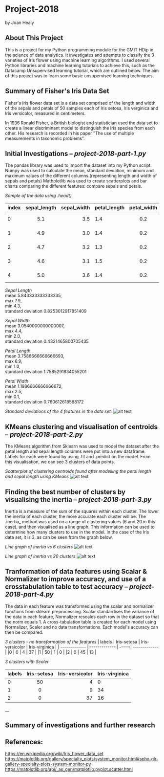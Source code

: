 # Project-2018
by Joan Healy

## About This Project

This is a project for my Python programming module for the GMIT HDip in the science of data analytics. It investigates and attempts to classify the 3 varieties of Iris flower using machine learning algorithms. I used several Python libraries and machine learning tutorials to achieve this, such as the Datacamp Unsupervised learning tutorial, which are outlined below. The aim of this project was to learn some basic unsupervised learning techniques.

## Summary of Fisher's Iris Data Set 

Fisher's Iris flower data set is a data set comprised of the length and width of the sepals and petals of 50 samples each of Iris setosa, Iris verginica and Iris versicolor, measured in centimeters. 

In 1936 Ronald Fisher, a British biologist and statistician used the data set to create a linear discriminant model to distinguish the Iris species from each other. His research is recorded in his paper "The use of multiple measurements in taxonomic problems".

## Initial Investigations – _project-2018-part-1.py_

The pandas library was used to import the dataset into my Python script. 
Numpy was used to calculate the mean, standard deviation, minimum and maximum values of the different columns (representing length and width of sepals and petals)
Mathplotlib was used to create scatterplots and bar charts comparing the different features: compare sepals and petals.

_Sample of the data using .head()_  

| index        | sepal_length           | sepal_width  | petal_length        | petal_width           | variety  |
| ------------- |:-------------:| -----:| ------------- |:-------------:| -----:|
|0  | 5.1          | 3.5         | 1.4          | 0.2         | Iris-setosa | 
|1  | 4.9          | 3.0         | 1.4          | 0.2         | Iris-setosa |  
|2  | 4.7          | 3.2         | 1.3          | 0.2         | Iris-setosa |  
|3  | 4.6          | 3.1         | 1.5          | 0.2         | Iris-setosa |  
|4  | 5.0          | 3.6         | 1.4          | 0.2         | Iris-setosa |  


_Sepal Length_  
mean 5.843333333333335,   
max 7.9,   
min 4.3,  
standard deviation 0.8253012917851409  

_Sepal Width_  
mean 3.0540000000000007,   
max 4.4,   
min 2.0,   
standard deviation 0.4321465800705435  

_Petal Length_  
mean 3.7586666666666693,   
max 6.9,   
min 1.0,   
standard deviation 1.7585291834055201  

_Petal Width_   
mean 1.1986666666666672,   
max 2.5,   
min 0.1,   
standard deviation 0.760612618588172  

_Standard deviations of the 4 features in the data set:_
![alt text](https://github.com/joanh3aly/Project-2018/blob/master/figures/standard-deviations-barchart.png "Barchart")


## KMeans clustering and visualisation of centroids – _project-2018-part-2.py_
The KMeans algorithm from Sklearn was used to model the dataset after the petal length and sepal length columns were put into a new dataframe. Labels for each were found by using .fit and .predict on the model.
From this visualisation, we can see 3 clusters of data points.

_Scatterplot of clustering centroids found after modelling the petal length and sepal length using KMeans_
![alt text](https://github.com/joanh3aly/Project-2018/blob/master/figures/centroid-clusters.png "Centroids")

## Finding the best number of clusters by visualising the inertia – _project-2018-part-3.py_
Inertia is a measure of the sum of the squares within each cluster. The lower the inertia of each cluster, the more accurate each cluster will be. The .inertia_ method was used on a range of clustering values (6 and 20 in this case), and then visualised as a line graph. This information can be used to determine how many clusters to use in the model. In the case of the Iris data set, it is 3, as can be seen from the graph below.

_Line graph of inertia vs 6 clusters_
![alt text](https://github.com/joanh3aly/Project-2018/blob/master/figures/inertia.png "Inertia")

_Line graph of inertia vs 20 clusters_
![alt text](https://github.com/joanh3aly/Project-2018/blob/master/figures/inertia-20.png "Inertia 20")

## Tranformation of data features using Scalar & Normalizer to improve accuracy, and use of a crosstabulation table to test accuracy – _project-2018-part-4.py_
The data in each feature was transformed using the scalar and normalizer functions from sklearn.preprocessing. Scalar standardises the variance of the data in each feature, Normalizer rescales each row in the dataset so that the norm equals 1. 
A cross-tabulation table is created for each model using Normalizer, Scaler and no data transformations. Each model's accuracy can then be compared.


_3 clusters - no transformation of the features_
| labels        | Iris-setosa           | Iris-versicolor  | Iris-virginica    | 
| ------------- |:-------------:| -----:| ------------- |
|0  | 0          | 4        | 37         | 
|1  | 50         | 1         | 0         | 
|2  | 0          | 45        | 13         | 


_3 clusters with Scaler_

| labels        | Iris-setosa           | Iris-versicolor  | Iris-virginica    | 
| ------------- |:-------------:| -----:| ------------- |
|0  | 50          | 4        | 0         | 
|1  | 0         | 9         | 34         | 
|2  | 0          | 37        | 16         | 

__

## Summary of investigations and further research 


## References:
https://en.wikipedia.org/wiki/Iris_flower_data_set
https://matplotlib.org/gallery/specialty_plots/system_monitor.html#sphx-glr-gallery-specialty-plots-system-monitor-py  
https://matplotlib.org/api/_as_gen/matplotlib.pyplot.scatter.html


